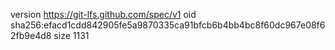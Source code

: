 version https://git-lfs.github.com/spec/v1
oid sha256:efacd1cdd842905fe5a9870335ca91bfcb6b4bb4bc8f60dc967e08f62fb9e4d8
size 1131
